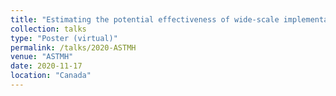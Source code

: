 ```yaml
---
title: "Estimating the potential effectiveness of wide-scale implementation of intermittent preventive therapy in infants in Southern Nigeria"
collection: talks
type: "Poster (virtual)"
permalink: /talks/2020-ASTMH
venue: "ASTMH"
date: 2020-11-17
location: "Canada"
---
```

